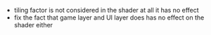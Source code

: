 - tiling factor is not considered in the shader at all it has no effect
- fix the fact that game layer and UI layer does has no effect on the shader either